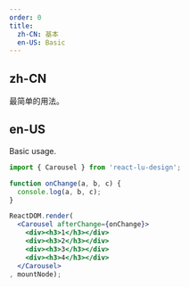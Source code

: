 ```yaml
---
order: 0
title:
  zh-CN: 基本
  en-US: Basic
---
```


## zh-CN

最简单的用法。

## en-US

Basic usage.

````jsx
import { Carousel } from 'react-lu-design';

function onChange(a, b, c) {
  console.log(a, b, c);
}

ReactDOM.render(
  <Carousel afterChange={onChange}>
    <div><h3>1</h3></div>
    <div><h3>2</h3></div>
    <div><h3>3</h3></div>
    <div><h3>4</h3></div>
  </Carousel>
, mountNode);
````
